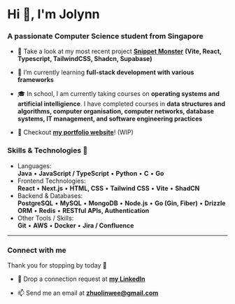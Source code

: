 <h1 align="left">Hi 👋, I'm Jolynn</h1>
<h3 align="left">A passionate Computer Science student from Singapore</h3>

- 🔭 Take a look at my most recent project [**Snippet Monster**](https://snippet-monster.vercel.app/) **(Vite, React, Typescript, TailwindCSS, Shadcn, Supabase)**

- 🌱 I’m currently learning **full-stack development with various frameworks**

- 🎓 In school, I am currently taking courses on **operating systems and artificial intelligience**. I have completed courses in **data structures and algorithms, computer organisation, computer networks, database systems, IT management, and software engineering practices**

- 👀 Checkout [**my portfolio website**](https://jolynn-wee.vercel.app/)! (WIP)

### **Skills & Technologies** 🚀

- Languages:  
**Java** • **JavaScript / TypeScript** • **Python** • **C** • **Go**  
- Frontend Technologies:  
**React** • **Next.js** • **HTML, CSS** • **Tailwind CSS** • **Vite** • **ShadCN**  
- Backend & Databases:  
**PostgreSQL** • **MySQL** • **MongoDB** • **Node.js** • **Go (Gin, Fiber)** • **Drizzle ORM** • **Redis** • **RESTful APIs, Authentication**  
- Other Tools / Skills:  
**Git** • **AWS** • **Docker** • **Jira / Confluence**  

---

<h3 align="left">Connect with me</h3>
<p align="left">Thank you for stopping by today 🙌</p>

- 🤝 Drop a connection request at [**my LinkedIn**](https://www.linkedin.com/in/zhuo-lin-wee/)

- 📫 Send me an email at **zhuolinwee@gmail.com**
